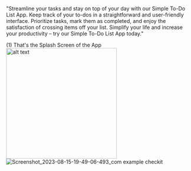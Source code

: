 "Streamline your tasks and stay on top of your day with our Simple To-Do List App. Keep track of your to-dos in a straightforward and user-friendly interface. 
Prioritize tasks, mark them as completed, and enjoy the satisfaction of crossing items off your list.
Simplify your life and increase your productivity – try our Simple To-Do List App today."

(1) That's the Splash Screen of the App
 <img src="url" alt="alt text" width="300dpr" height="300dp">
![Screenshot_2023-08-15-19-49-06-493_com example checkit](https://github.com/HareshPrajapati1/To-Do-List/assets/125352496/b55db4a9-7a33-4768-b5ca-9dada2435bed)

